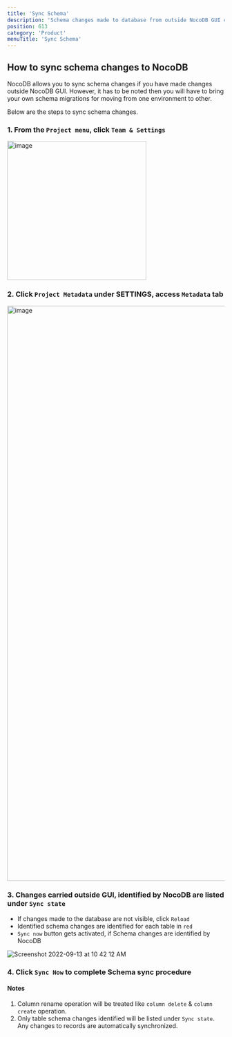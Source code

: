 ```yaml
---
title: 'Sync Schema'
description: 'Schema changes made to database from outside NocoDB GUI can be synced'
position: 613
category: 'Product'
menuTitle: 'Sync Schema'
---
```


## How to sync schema changes to NocoDB

NocoDB allows you to sync schema changes if you have made changes outside NocoDB GUI. However, it has to be noted then you will have to bring your own schema migrations for moving from one environment to other.

Below are the steps to sync schema changes.

### 1. From the `Project menu`, click `Team & Settings`

<img width="322" alt="image" src="https://user-images.githubusercontent.com/35857179/194856648-67936db0-ee4d-4060-be3d-af9f86ef8fc6.png">

### 2. Click `Project Metadata` under SETTINGS, access `Metadata` tab

<img width="1333" alt="image" src="https://user-images.githubusercontent.com/35857179/194850034-5330458e-85a9-4a3c-87a3-dd2f3edc5b46.png">

### 3. Changes carried outside GUI, identified by NocoDB are listed under `Sync state`
- If changes made to the database are not visible, click `Reload`
- Identified schema changes are identified for each table in `red`
- `Sync now` button gets activated, if Schema changes are identified by NocoDB

![Screenshot 2022-09-13 at 10 42 12 AM](https://user-images.githubusercontent.com/86527202/189814648-ca28f28d-b0ed-4652-a5da-e6472bfd9407.png)
<!-- ![image](https://user-images.githubusercontent.com/35857179/161957119-f66f22ad-9d37-45ed-84ca-35c99726078c.png) -->

### 4. Click `Sync Now` to complete Schema sync procedure

#### Notes

1. Column rename operation will be treated like `column delete` & `column create` operation.
2. Only table schema changes identified will be listed under `Sync state`. Any changes to records are automatically synchronized.





